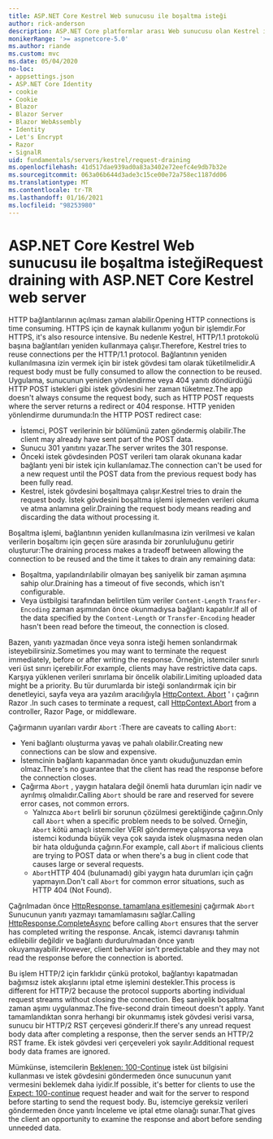 ```yaml
---
title: ASP.NET Core Kestrel Web sunucusu ile boşaltma isteği
author: rick-anderson
description: ASP.NET Core platformlar arası Web sunucusu olan Kestrel ile istek boşaltma hakkında bilgi edinin.
monikerRange: '>= aspnetcore-5.0'
ms.author: riande
ms.custom: mvc
ms.date: 05/04/2020
no-loc:
- appsettings.json
- ASP.NET Core Identity
- cookie
- Cookie
- Blazor
- Blazor Server
- Blazor WebAssembly
- Identity
- Let's Encrypt
- Razor
- SignalR
uid: fundamentals/servers/kestrel/request-draining
ms.openlocfilehash: 41d517dae939ad0a83a3402e72eefc4e9db7b32e
ms.sourcegitcommit: 063a06b644d3ade3c15ce00e72a758ec1187dd06
ms.translationtype: MT
ms.contentlocale: tr-TR
ms.lasthandoff: 01/16/2021
ms.locfileid: "98253980"
---
```

# <a name="request-draining-with-aspnet-core-kestrel-web-server"></a><span data-ttu-id="d3659-103">ASP.NET Core Kestrel Web sunucusu ile boşaltma isteği</span><span class="sxs-lookup"><span data-stu-id="d3659-103">Request draining with ASP.NET Core Kestrel web server</span></span>

<span data-ttu-id="d3659-104">HTTP bağlantılarının açılması zaman alabilir.</span><span class="sxs-lookup"><span data-stu-id="d3659-104">Opening HTTP connections is time consuming.</span></span> <span data-ttu-id="d3659-105">HTTPS için de kaynak kullanımı yoğun bir işlemdir.</span><span class="sxs-lookup"><span data-stu-id="d3659-105">For HTTPS, it's also resource intensive.</span></span> <span data-ttu-id="d3659-106">Bu nedenle Kestrel, HTTP/1.1 protokolü başına bağlantıları yeniden kullanmaya çalışır.</span><span class="sxs-lookup"><span data-stu-id="d3659-106">Therefore, Kestrel tries to reuse connections per the HTTP/1.1 protocol.</span></span> <span data-ttu-id="d3659-107">Bağlantının yeniden kullanılmasına izin vermek için bir istek gövdesi tam olarak tüketilmelidir.</span><span class="sxs-lookup"><span data-stu-id="d3659-107">A request body must be fully consumed to allow the connection to be reused.</span></span> <span data-ttu-id="d3659-108">Uygulama, sunucunun yeniden yönlendirme veya 404 yanıtı döndürdüğü HTTP POST istekleri gibi istek gövdesini her zaman tüketmez.</span><span class="sxs-lookup"><span data-stu-id="d3659-108">The app doesn't always consume the request body, such as HTTP POST requests where the server returns a redirect or 404 response.</span></span> <span data-ttu-id="d3659-109">HTTP yeniden yönlendirme durumunda:</span><span class="sxs-lookup"><span data-stu-id="d3659-109">In the HTTP POST redirect case:</span></span>

* <span data-ttu-id="d3659-110">İstemci, POST verilerinin bir bölümünü zaten göndermiş olabilir.</span><span class="sxs-lookup"><span data-stu-id="d3659-110">The client may already have sent part of the POST data.</span></span>
* <span data-ttu-id="d3659-111">Sunucu 301 yanıtını yazar.</span><span class="sxs-lookup"><span data-stu-id="d3659-111">The server writes the 301 response.</span></span>
* <span data-ttu-id="d3659-112">Önceki istek gövdesinden POST verileri tam olarak okunana kadar bağlantı yeni bir istek için kullanılamaz.</span><span class="sxs-lookup"><span data-stu-id="d3659-112">The connection can't be used for a new request until the POST data from the previous request body has been fully read.</span></span>
* <span data-ttu-id="d3659-113">Kestrel, istek gövdesini boşaltmaya çalışır.</span><span class="sxs-lookup"><span data-stu-id="d3659-113">Kestrel tries to drain the request body.</span></span> <span data-ttu-id="d3659-114">İstek gövdesini boşaltma işlemi işlemeden verileri okuma ve atma anlamına gelir.</span><span class="sxs-lookup"><span data-stu-id="d3659-114">Draining the request body means reading and discarding the data without processing it.</span></span>

<span data-ttu-id="d3659-115">Boşaltma işlemi, bağlantının yeniden kullanılmasına izin verilmesi ve kalan verilerin boşaltımı için geçen süre arasında bir zorunluluğunu getirir oluşturur:</span><span class="sxs-lookup"><span data-stu-id="d3659-115">The draining process makes a tradeoff between allowing the connection to be reused and the time it takes to drain any remaining data:</span></span>

* <span data-ttu-id="d3659-116">Boşaltma, yapılandırılabilir olmayan beş saniyelik bir zaman aşımına sahip olur.</span><span class="sxs-lookup"><span data-stu-id="d3659-116">Draining has a timeout of five seconds, which isn't configurable.</span></span>
* <span data-ttu-id="d3659-117">Veya üstbilgisi tarafından belirtilen tüm veriler `Content-Length` `Transfer-Encoding` zaman aşımından önce okunmadıysa bağlantı kapatılır.</span><span class="sxs-lookup"><span data-stu-id="d3659-117">If all of the data specified by the `Content-Length` or `Transfer-Encoding` header hasn't been read before the timeout, the connection is closed.</span></span>

<span data-ttu-id="d3659-118">Bazen, yanıtı yazmadan önce veya sonra isteği hemen sonlandırmak isteyebilirsiniz.</span><span class="sxs-lookup"><span data-stu-id="d3659-118">Sometimes you may want to terminate the request immediately, before or after writing the response.</span></span> <span data-ttu-id="d3659-119">Örneğin, istemciler sınırlı veri üst sınırı içerebilir.</span><span class="sxs-lookup"><span data-stu-id="d3659-119">For example, clients may have restrictive data caps.</span></span> <span data-ttu-id="d3659-120">Karşıya yüklenen verileri sınırlama bir öncelik olabilir.</span><span class="sxs-lookup"><span data-stu-id="d3659-120">Limiting uploaded data might be a priority.</span></span> <span data-ttu-id="d3659-121">Bu tür durumlarda bir isteği sonlandırmak için bir denetleyici, sayfa veya ara yazılım aracılığıyla [HttpContext. Abort](xref:Microsoft.AspNetCore.Http.HttpContext.Abort%2A) ' ı çağırın Razor .</span><span class="sxs-lookup"><span data-stu-id="d3659-121">In such cases to terminate a request, call [HttpContext.Abort](xref:Microsoft.AspNetCore.Http.HttpContext.Abort%2A) from a controller, Razor Page, or middleware.</span></span>

<span data-ttu-id="d3659-122">Çağırmanın uyarıları vardır `Abort` :</span><span class="sxs-lookup"><span data-stu-id="d3659-122">There are caveats to calling `Abort`:</span></span>

* <span data-ttu-id="d3659-123">Yeni bağlantı oluşturma yavaş ve pahalı olabilir.</span><span class="sxs-lookup"><span data-stu-id="d3659-123">Creating new connections can be slow and expensive.</span></span>
* <span data-ttu-id="d3659-124">İstemcinin bağlantı kapanmadan önce yanıtı okuduğunuzdan emin olmaz.</span><span class="sxs-lookup"><span data-stu-id="d3659-124">There's no guarantee that the client has read the response before the connection closes.</span></span>
* <span data-ttu-id="d3659-125">Çağırma `Abort` , yaygın hatalara değil önemli hata durumları için nadir ve ayrılmış olmalıdır.</span><span class="sxs-lookup"><span data-stu-id="d3659-125">Calling `Abort` should be rare and reserved for severe error cases, not common errors.</span></span>
  * <span data-ttu-id="d3659-126">Yalnızca `Abort` belirli bir sorunun çözülmesi gerektiğinde çağırın.</span><span class="sxs-lookup"><span data-stu-id="d3659-126">Only call `Abort` when a specific problem needs to be solved.</span></span> <span data-ttu-id="d3659-127">Örneğin, `Abort` kötü amaçlı istemciler VERI göndermeye çalışıyorsa veya istemci kodunda büyük veya çok sayıda istek oluşmasına neden olan bir hata olduğunda çağırın.</span><span class="sxs-lookup"><span data-stu-id="d3659-127">For example, call `Abort` if malicious clients are trying to POST data or when there's a bug in client code that causes large or several requests.</span></span>
  * <span data-ttu-id="d3659-128">`Abort`HTTP 404 (bulunamadı) gibi yaygın hata durumları için çağrı yapmayın.</span><span class="sxs-lookup"><span data-stu-id="d3659-128">Don't call `Abort` for common error situations, such as HTTP 404 (Not Found).</span></span>

<span data-ttu-id="d3659-129">Çağrılmadan önce [HttpResponse. tamamlana eşitlemesini](xref:Microsoft.AspNetCore.Http.HttpResponse.CompleteAsync%2A) çağırmak `Abort` Sunucunun yanıtı yazmayı tamamlamasını sağlar.</span><span class="sxs-lookup"><span data-stu-id="d3659-129">Calling [HttpResponse.CompleteAsync](xref:Microsoft.AspNetCore.Http.HttpResponse.CompleteAsync%2A) before calling `Abort` ensures that the server has completed writing the response.</span></span> <span data-ttu-id="d3659-130">Ancak, istemci davranışı tahmin edilebilir değildir ve bağlantı durdurulmadan önce yanıtı okuyamayabilir.</span><span class="sxs-lookup"><span data-stu-id="d3659-130">However, client behavior isn't predictable and they may not read the response before the connection is aborted.</span></span>

<span data-ttu-id="d3659-131">Bu işlem HTTP/2 için farklıdır çünkü protokol, bağlantıyı kapatmadan bağımsız istek akışlarını iptal etme işlemini destekler.</span><span class="sxs-lookup"><span data-stu-id="d3659-131">This process is different for HTTP/2 because the protocol supports aborting individual request streams without closing the connection.</span></span> <span data-ttu-id="d3659-132">Beş saniyelik boşaltma zaman aşımı uygulanmaz.</span><span class="sxs-lookup"><span data-stu-id="d3659-132">The five-second drain timeout doesn't apply.</span></span> <span data-ttu-id="d3659-133">Yanıt tamamlandıktan sonra herhangi bir okunmamış istek gövdesi verisi varsa, sunucu bir HTTP/2 RST çerçevesi gönderir.</span><span class="sxs-lookup"><span data-stu-id="d3659-133">If there's any unread request body data after completing a response, then the server sends an HTTP/2 RST frame.</span></span> <span data-ttu-id="d3659-134">Ek istek gövdesi veri çerçeveleri yok sayılır.</span><span class="sxs-lookup"><span data-stu-id="d3659-134">Additional request body data frames are ignored.</span></span>

<span data-ttu-id="d3659-135">Mümkünse, istemcilerin [Beklenen: 100-Continue](https://developer.mozilla.org/docs/Web/HTTP/Status/100) istek üst bilgisini kullanması ve istek gövdesini göndermeden önce sunucunun yanıt vermesini beklemek daha iyidir.</span><span class="sxs-lookup"><span data-stu-id="d3659-135">If possible, it's better for clients to use the [Expect: 100-continue](https://developer.mozilla.org/docs/Web/HTTP/Status/100) request header and wait for the server to respond before starting to send the request body.</span></span> <span data-ttu-id="d3659-136">Bu, istemciye gereksiz verileri göndermeden önce yanıtı İnceleme ve iptal etme olanağı sunar.</span><span class="sxs-lookup"><span data-stu-id="d3659-136">That gives the client an opportunity to examine the response and abort before sending unneeded data.</span></span>
